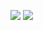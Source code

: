 <!--
  Guardian Systems
  2021 - All Rights Reserved
-->

<img src="https://img.shields.io/badge/Language-LuaU-yellow" align="center;"/> <img src="https://img.shields.io/badge/Version-v1.1.2-green" align="center;"/>
